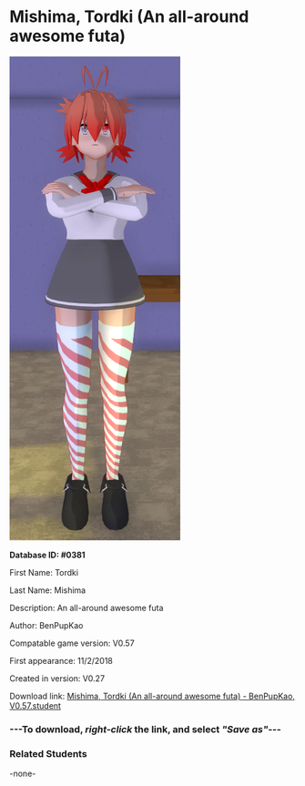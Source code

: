 # Mishima, Tordki (An all-around awesome futa)

<img src="../../Files/Images/Mishima, Tordki (An all-around awesome futa).png" title="Mishima, Tordki (An all-around awesome futa) - BenPupKao, V0.57">

**Database ID: #0381**

First Name: Tordki

Last Name: Mishima

Description: An all-around awesome futa

Author: BenPupKao

Compatable game version: V0.57

First appearance: 11/2/2018

Created in version: V0.27

Download link: <a href="https://raw.githubusercontent.com/Arbiter1223/Daigaku-Gurashi-Custom-Students/master/Files/Student%20Files/Mishima%2C%20Tordki%20(An%20all-around%20awesome%20futa)%20-%20BenPupKao%2C%20V0.57.student">Mishima, Tordki (An all-around awesome futa) - BenPupKao, V0.57.student</a>

### ---**To download, _right-click_ the link, and select _"Save as"_**---

### Related Students

-none-
